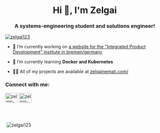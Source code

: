 <h1 align="center">Hi 👋, I'm Zelgai</h1>
<h3 align="center">A systems-engineering student and solutions engineer!</h3>

<p align="left"> <a href="https://github.com/ryo-ma/github-profile-trophy"><img src="https://github-profile-trophy.vercel.app/?username=zelgai123" alt="zelgai123" /></a> </p>

- 🔭 I’m currently working on [a website for the "Integrated Product Development" institute in bremen/germany](https://github.com/Web-App-zur-Einzelblattmontagen/offshoreSingleBladeAssembly)

- 🌱 I’m currently learning **Docker and Kubernetes**

- 👨‍💻 All of my projects are available at [zelgainemati.com/](https://zelgainemati.com/)

<h3 align="left">Connect with me:</h3>
<p align="left">
<a href="https://linkedin.com/in/zelgai-nemati-1b543619a" target="blank"><img align="center" src="https://cdn.jsdelivr.net/npm/simple-icons@3.0.1/icons/linkedin.svg" alt="zelgai-nemati-1b543619a" height="30" width="40" /></a>
<a href="https://www.xing.com/profile/Zelgai_Nemati/portfolio" target="blank"><img align="center" src="https://cdn.jsdelivr.net/npm/simple-icons@3.0.1/icons/xing.svg" alt="zelgai-nemati-1b543619a" height="30" width="40" /></a>
</p>
</p>

<br/>
<br/>
<p>&nbsp;<img align="center" src="https://github-readme-stats.vercel.app/api?username=zelgai123&show_icons=true&locale=en" alt="zelgai123" /></p>
